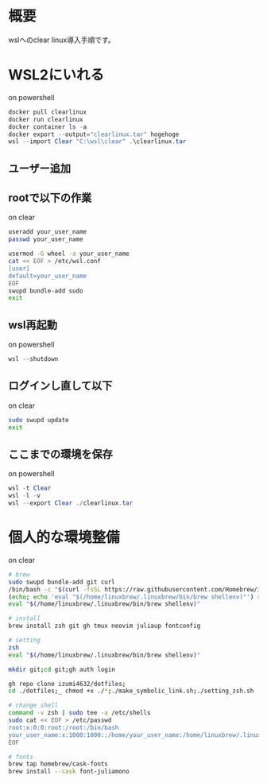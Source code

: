 # 概要

wslへのclear linux導入手順です。

# WSL2にいれる

on powershell

```ps1
docker pull clearlinux
docker run clearlinux
docker container ls -a
docker export --output="clearlinux.tar" hogehoge
wsl --import Clear "C:\wsl\clear" .\clearlinux.tar
```

## ユーザー追加

## rootで以下の作業

on clear

```sh
useradd your_user_name
passwd your_user_name

usermod -G wheel -a your_user_name
cat << EOF > /etc/wsl.conf
[user]
default=your_user_name
EOF
swupd bundle-add sudo
exit
```

## wsl再起動

on powershell

```ps1
wsl --shutdown
```

## ログインし直して以下

on clear

```sh
sudo swupd update
exit
```

## ここまでの環境を保存

on powershell

```ps1
wsl -t Clear
wsl -l -v
wsl --export Clear ./clearlinux.tar
```

# 個人的な環境整備

on clear

```sh
# brew
sudo swupd bundle-add git curl
/bin/bash -c "$(curl -fsSL https://raw.githubusercontent.com/Homebrew/install/HEAD/install.sh)"
(echo; echo 'eval "$(/home/linuxbrew/.linuxbrew/bin/brew shellenv)"') >> /home/your_user_name/.profile
eval "$(/home/linuxbrew/.linuxbrew/bin/brew shellenv)"

# install
brew install zsh git gh tmux neovim juliaup fontconfig

# setting
zsh
eval "$(/home/linuxbrew/.linuxbrew/bin/brew shellenv)"

mkdir git;cd git;gh auth login

gh repo clone izumi4632/dotfiles;
cd ./dotfiles;_ chmod +x ./*;./make_symbolic_link.sh;./setting_zsh.sh

# change shell
command -v zsh | sudo tee -a /etc/shells
sudo cat << EOF > /etc/passwd
root:x:0:0:root:/root:/bin/bash
your_user_name:x:1000:1000::/home/your_user_name:/home/linuxbrew/.linuxbrew/bin/zsh
EOF

# fonts
brew tap homebrew/cask-fonts
brew install --cask font-juliamono
```
